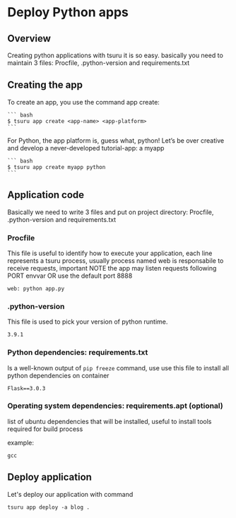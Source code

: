 # Deploy Python apps

## Overview

Creating python applications with tsuru it is so easy. basically you need to maintain 3 files: Procfile, .python-version and requirements.txt


## Creating the app

To create an app, you use the command app create:

    ``` bash
    $ tsuru app create <app-name> <app-platform>
    ```

For Python, the app platform is, guess what, python! Let’s be over creative and develop a never-developed tutorial-app: a myapp

    ``` bash
    $ tsuru app create myapp python
    ```


## Application code

Basically we need to write 3 files and put on project directory: Procfile, .python-version and requirements.txt


### Procfile

This file is useful to identify how to execute your application, each line represents a tsuru process, usually process named web is responsabile to receive requests, important NOTE the app may listen requests following PORT envvar OR use the default port 8888

```
web: python app.py
```


### .python-version

This file is used to pick your version of python runtime.

```
3.9.1
```


### Python dependencies: requirements.txt

Is a well-known output of `pip freeze` command, use use this file to install all python dependencies on container

```
Flask==3.0.3
```


### Operating system dependencies: requirements.apt (optional)

list of ubuntu dependencies that will be installed, useful to install tools required for build process

example:
```
gcc
```


## Deploy application

Let's deploy our application with command

```
tsuru app deploy -a blog .
```